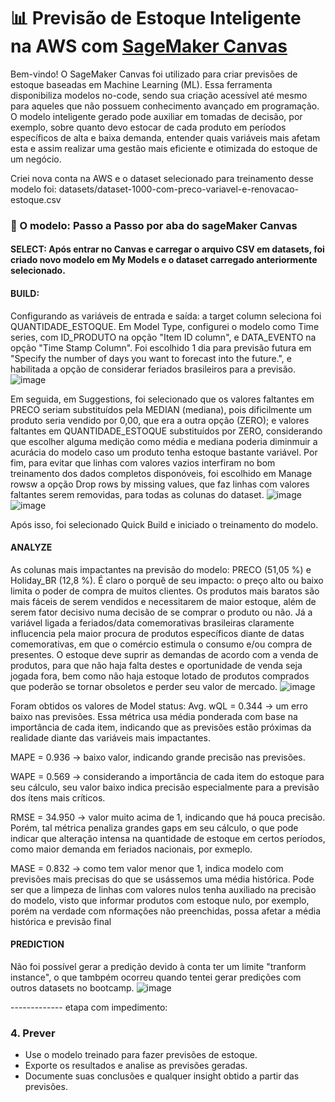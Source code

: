 # 📊 Previsão de Estoque Inteligente na AWS com [SageMaker Canvas](https://aws.amazon.com/pt/sagemaker/canvas/)

Bem-vindo! O SageMaker Canvas foi utilizado para criar previsões de estoque baseadas em Machine Learning (ML). Essa ferramenta disponibiliza modelos no-code, sendo sua criação acessível até mesmo para aqueles que não possuem conhecimento avançado em programação. O modelo inteligente gerado pode auxiliar em tomadas de decisão, por exemplo, sobre quanto devo estocar de cada produto em períodos específicos de alta e baixa demanda, entender quais variáveis mais afetam esta e assim realizar uma gestão mais eficiente e otimizada do estoque de um negócio.  

Criei nova conta na AWS e o dataset selecionado para treinamento desse modelo foi:
datasets/dataset-1000-com-preco-variavel-e-renovacao-estoque.csv

### 🚀 O modelo: Passo a Passo por aba do sageMaker Canvas
#### SELECT: Após entrar no Canvas e carregar o arquivo CSV em datasets, foi criado novo modelo em My Models e o dataset carregado anteriormente selecionado. 

#### BUILD: 
Configurando as variáveis de entrada e saída: a target column seleciona foi QUANTIDADE_ESTOQUE. Em Model Type, configurei o modelo como Time series, com ID_PRODUTO na opção "Item ID column", e DATA_EVENTO na opção "Time Stamp Column". Foi escolhido 1 dia para previsão futura em "Specify the number of days you want to forecast into the future.", e habilitada a opção de considerar feriados brasileiros para a previsão.
![image](https://github.com/iasminsantiago/lab-aws-sagemaker-canvas-estoque/assets/76630114/b373de59-a4fb-440a-91be-9e4c6f4d60e4)

Em seguida, em Suggestions, foi selecionado que os valores faltantes em PRECO seriam substituídos pela MEDIAN (mediana), pois dificilmente um produto seria vendido por 0,00, que era a outra opção (ZERO); e valores faltantes em QUANTIDADE_ESTOQUE substituídos por ZERO, considerando que escolher alguma medição como média e mediana poderia diminmuir a acurácia do modelo caso um produto tenha estoque bastante variável. 
Por fim, para evitar que linhas com valores vazios interfiram no bom treinamento dos dados completos disponóveis, foi escolhido em Manage rowsw a opção Drop rows by missing values, que faz linhas com valores faltantes serem removidas, para todas as colunas do dataset. ![image](https://github.com/iasminsantiago/lab-aws-sagemaker-canvas-estoque/assets/76630114/9d699d3c-8e38-4c0f-a63e-15bca05e084b)
![image](https://github.com/iasminsantiago/lab-aws-sagemaker-canvas-estoque/assets/76630114/ac6a04b8-702b-4de4-8867-07e4ce0628f7)

Após isso, foi selecionado Quick Build e iniciado o treinamento do modelo.

#### ANALYZE
As colunas mais impactantes na previsão do modelo: PRECO (51,05 %) e Holiday_BR (12,8 %).
É claro o porquê de seu impacto: o preço alto ou baixo limita o poder de compra de muitos clientes. Os produtos mais baratos são mais fáceis de serem vendidos e necessitarem de maior estoque, além de serem fator decisivo numa decisão de se comprar o produto ou não. Já a variável ligada a feriados/data comemorativas brasileiras claramente influcencia pela maior procura de produtos específicos diante de datas comemorativas, em que o comércio estimula o consumo e/ou compra de presentes. O estoque deve suprir as demandas de acordo com a venda de produtos, para que não haja falta destes e oportunidade de venda seja jogada fora, bem como não haja estoque lotado de produtos comprados que poderão se tornar obsoletos e perder seu valor de mercado. 
![image](https://github.com/iasminsantiago/lab-aws-sagemaker-canvas-estoque/assets/76630114/88ec3436-ecaf-447e-b2d3-66c2a645f0c4)


Foram obtidos os valores de Model status:
Avg. wQL = 0.344 -> um erro baixo nas previsões. Essa métrica usa média ponderada com base na importância de cada item, indicando que as previsões estão próximas da realidade diante das variáveis mais impactantes.

MAPE = 0.936 -> baixo valor, indicando grande precisão nas previsões. 

WAPE = 0.569 ->  considerando a importância de cada item do estoque para seu cálculo, seu valor baixo indica precisão especialmente para a previsão dos ítens mais críticos.

RMSE = 34.950 -> valor muito acima de 1, indicando que há pouca precisão. Porém, tal métrica penaliza grandes gaps em seu cálculo, o que pode indicar que alteração intensa na quantidade de estoque em certos períodos, como maior demanda em feriados nacionais, por exmeplo. 

MASE = 0.832 -> como tem valor menor que 1, indica modelo com previsões mais precisas do que se usássemos uma média histórica. Pode ser que a limpeza de linhas com valores nulos tenha auxiliado na precisão do modelo, visto que informar produtos com estoque nulo, por exemplo, porém na verdade com nformações não preenchidas, possa afetar a média histórica e previsão final 




#### PREDICTION
Não foi possível gerar a predição devido à conta ter um limite "tranform instance", o que tambpém ocorreu quando tentei gerar predições com outros datasets no bootcamp. 
![image](https://github.com/iasminsantiago/lab-aws-sagemaker-canvas-estoque/assets/76630114/608793a9-5844-44ab-a729-c23c72511016)


------------- etapa com impedimento:
### 4. Prever

-   Use o modelo treinado para fazer previsões de estoque.
-   Exporte os resultados e analise as previsões geradas.
-   Documente suas conclusões e qualquer insight obtido a partir das previsões.

